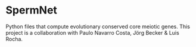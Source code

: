 # SpermNet

Python files that compute evolutionary conserved core meiotic genes.
This project is a collaboration with Paulo Navarro Costa, Jörg Becker & Luis Rocha.